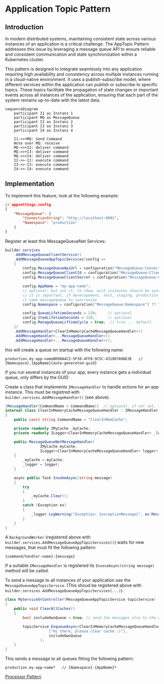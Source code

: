 # Application Topic Pattern

## Introduction

In modern distributed systems, maintaining consistent state across various instances of an application is a critical challenge. The AppTopic Pattern addresses this issue by leveraging a message queue API to ensure reliable and consistent communication and state synchronization within a Kubernetes cluster.

This pattern is designed to integrate seamlessly into any application requiring high availability and consistency across multiple instances running in a cloud-native environment. It uses a publish-subscribe model, where different services within the application can publish or subscribe to specific topics. These topics facilitate the propagation of state changes or important events across all instances of the application, ensuring that each part of the system remains up-to-date with the latest data.

```mermaid
sequenceDiagram
    participant I1 as Instanz 1
    participant MQ as MessageQueue
    participant I2 as Instanz 2
    participant I3 as Instanz 3
    participant I4 as Instanz 4

    I1->>+MQ: Send Command
    Note over MQ: receive
    MQ->>+I2: deliver command
    MQ->>+I3: deliver command
    MQ->>+I4: deliver command
    I2->>-I2: execute command
    I3->>-I3: execute command
    I4->>-I4: execute command
```

## Implementation

To implement this feature, look at the following example:

```json
// appsettings.config
{
    "MessageQueue": {
        "ConnectionString": "http://localhost:9091",
        "Namespace": "production"
    }
}
```

Register at least this MessageQueueNet Services:

```csharp
builder.services
    .AddMessageQueueClientService()
    .AddMessageQueueAppTopicServices(config =>
    {
        config.MessageQueueApiUrl = configuration["MessageQueue:ConnectionString"] ?? "";
        config.MessageQueueClientId = configuration["MessageQueue:ClientId"] ?? "";  // optional
        config.MessageQueueClientSecret = configuration["MessageQueue:ClientSecret"] ?? "";  // optional

        config.AppName = "my-app-name";
        // optional: but use it, to show, wich instances should be syncronized.
        // it is important, if developement, test, staging, production instances use the
        // same massagequeue to syncronize
        config.Namespace = configuration["MessageQueue:Namespace"] ?? "";

        config.QueueLifetimeSeconds = 120;     // optional
        config.ItemLifetimeSeconds = 120;      // optional
        config.ManageQueueLiftimeCycle = true;  // true ... default
    })
    .AddMessageHandler<ClearInMemoryCacheMessageQueueHandler>()
    .AddMessageHandler<...MessageQueueHandler>()
    .AddMessageHandler<...MessageQueueHandler>();
```

this will create a queue on startup with the following name:

```
production.my-app-nameBD98A4C2-5F38-4FF8-9C5C-4318D7A9AE3E   // {Namespace}.{AppName}{auto-genereted-guid}
```

If you run several instances of your app, every instance gets a individual queue, only differs by the GUID

Create a class that implements `IMessageHandler` to handle actions for an app instance.
This must be registred with `builder.services.AddMessageHandler()` (see above).

```csharp
[MessageHandler(CommandName = CommandName)]  // optional. if not set, the command Name will be the name of the class. Use olny letters and numbers here
internal class ClearInMemoryCacheMessageQueueHandler : IMessageHandler
{
    public const string CommandName = "ClearInMemCache";

    private readonly IMyCache _myCache;
    private readonly ILogger<ClearInMemoryCacheMessageQueueHandler> _logger;

    public MessageQueueNetMessageHandler(
                IMyCache myCache,
                ILogger<ClearInMemoryCacheMessageQueueHandler> logger)
    {
        _myCache = myCache;
        _logger = logger;
    }

    async public Task InvokeAsync(string message)
    {
        try
        {
            _myCache.Clear();
        }
        catch (Exception ex)
        {
            _logger.LogWarning("Exception: {exceptionMessage}", ex.Message);
        }
    }
}
```

A `BackgroundWorker` (registered above with `builder.services.AddMessageQueueAppTopicServices()`) waits for new messages, that must fit the following pattern:

```
{command/handler-name}:{message}
```

If a suitable `IMessageHandler` is registered its `InvoceAsync(string message)` method will be called.

To send a message to all instances of your application use the `MessageQueueAppTopicService`.
(This shoud be registered above with `builder.services.AddMessageQueueAppTopicServices(...)`).

```csharp
class MyServiceOrController(MessageQueueAppTopicService topicService)
{
    public void ClearAllCaches()
    {
        bool includeOwnQueue = true; // send the messages also to the queue of the current instance

        topicService.EnqueueAsync<ClearInMemoryCacheMessageQueueHandler>(
                    ["Hi there, please clear cache ;)"],
                    includeOwnQueue
                );
    }
}
```

This sends a message to all queues fitting the following pattern:

```
production.my-app-name*   // {Namespace}.{AppName}*
```

[Processor Pattern](./processor_pattern_en.md)
